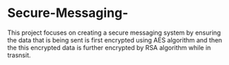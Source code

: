 # Secure-Messaging-
This project focuses on creating a secure messaging system by ensuring the data that is being sent is first encrypted using AES algorithm and then the this encrypted data is further encrypted by RSA algorithm while in trasnsit.
